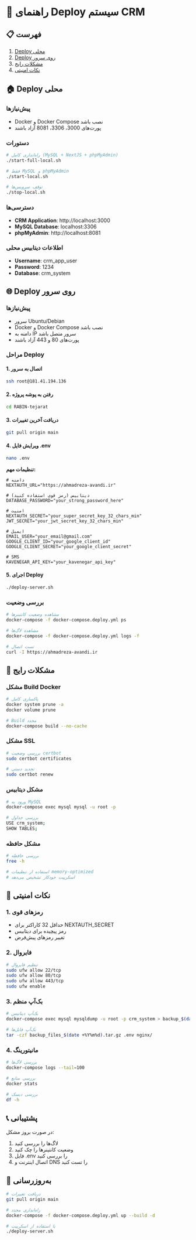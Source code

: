 # 🚀 راهنمای Deploy سیستم CRM

## 📋 فهرست

1. [Deploy محلی](#deploy-محلی)
2. [Deploy روی سرور](#deploy-روی-سرور)
3. [مشکلات رایج](#مشکلات-رایج)
4. [نکات امنیتی](#نکات-امنیتی)

## 🏠 Deploy محلی

### پیش‌نیازها
- Docker و Docker Compose نصب باشد
- پورت‌های 3000، 3306، 8081 آزاد باشند

### دستورات
```bash
# راه‌اندازی کامل (MySQL + NextJS + phpMyAdmin)
./start-full-local.sh

# فقط MySQL و phpMyAdmin
./start-local.sh

# توقف سرویس‌ها
./stop-local.sh
```

### دسترسی‌ها
- **CRM Application**: http://localhost:3000
- **MySQL Database**: localhost:3306
- **phpMyAdmin**: http://localhost:8081

### اطلاعات دیتابیس محلی
- **Username**: crm_app_user
- **Password**: 1234
- **Database**: crm_system

## 🌐 Deploy روی سرور

### پیش‌نیازها
- سرور Ubuntu/Debian
- Docker و Docker Compose نصب باشد
- دامنه به IP سرور متصل باشد
- پورت‌های 80 و 443 آزاد باشند

### مراحل Deploy

#### 1. اتصال به سرور
```bash
ssh root@181.41.194.136
```

#### 2. رفتن به پوشه پروژه
```bash
cd RABIN-tejarat
```

#### 3. دریافت آخرین تغییرات
```bash
git pull origin main
```

#### 4. ویرایش فایل .env
```bash
nano .env
```

**تنظیمات مهم:**
```env
# دامنه
NEXTAUTH_URL="https://ahmadreza-avandi.ir"

# دیتابیس (رمز قوی استفاده کنید)
DATABASE_PASSWORD="your_strong_password_here"

# امنیت
NEXTAUTH_SECRET="your_super_secret_key_32_chars_min"
JWT_SECRET="your_jwt_secret_key_32_chars_min"

# ایمیل
EMAIL_USER="your_email@gmail.com"
GOOGLE_CLIENT_ID="your_google_client_id"
GOOGLE_CLIENT_SECRET="your_google_client_secret"

# SMS
KAVENEGAR_API_KEY="your_kavenegar_api_key"
```

#### 5. اجرای Deploy
```bash
./deploy-server.sh
```

### بررسی وضعیت
```bash
# مشاهده وضعیت کانتینرها
docker-compose -f docker-compose.deploy.yml ps

# مشاهده لاگ‌ها
docker-compose -f docker-compose.deploy.yml logs -f

# تست اتصال
curl -I https://ahmadreza-avandi.ir
```

## 🔧 مشکلات رایج

### مشکل Build Docker
```bash
# پاکسازی کامل
docker system prune -a
docker volume prune

# Build مجدد
docker-compose build --no-cache
```

### مشکل SSL
```bash
# بررسی وضعیت certbot
sudo certbot certificates

# تجدید دستی
sudo certbot renew
```

### مشکل دیتابیس
```bash
# ورود به MySQL
docker-compose exec mysql mysql -u root -p

# بررسی جداول
USE crm_system;
SHOW TABLES;
```

### مشکل حافظه
```bash
# بررسی حافظه
free -h

# استفاده از تنظیمات memory-optimized
# اسکریپت خودکار تشخیص می‌دهد
```

## 🔐 نکات امنیتی

### 1. رمزهای قوی
- حداقل 32 کاراکتر برای NEXTAUTH_SECRET
- رمز پیچیده برای دیتابیس
- تغییر رمزهای پیش‌فرض

### 2. فایروال
```bash
# تنظیم فایروال
sudo ufw allow 22/tcp
sudo ufw allow 80/tcp  
sudo ufw allow 443/tcp
sudo ufw enable
```

### 3. بک‌آپ منظم
```bash
# بک‌آپ دیتابیس
docker-compose exec mysql mysqldump -u root -p crm_system > backup_$(date +%Y%m%d).sql

# بک‌آپ فایل‌ها
tar -czf backup_files_$(date +%Y%m%d).tar.gz .env nginx/
```

### 4. مانیتورینگ
```bash
# بررسی لاگ‌ها
docker-compose logs --tail=100

# بررسی منابع
docker stats

# بررسی دیسک
df -h
```

## 📞 پشتیبانی

در صورت بروز مشکل:

1. لاگ‌ها را بررسی کنید
2. وضعیت کانتینرها را چک کنید  
3. فایل .env را بررسی کنید
4. اتصال اینترنت و DNS را تست کنید

## 🔄 به‌روزرسانی

```bash
# دریافت تغییرات
git pull origin main

# راه‌اندازی مجدد
docker-compose -f docker-compose.deploy.yml up --build -d

# یا استفاده از اسکریپت
./deploy-server.sh
```